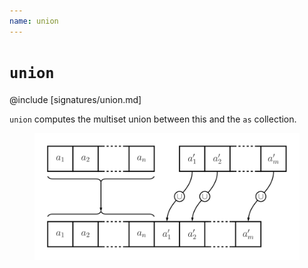 ```yaml
---
name: union
---
```


# `union`

@include [signatures/union.md]

`union` computes the multiset union between this and the `as` collection.

<figure class="diagram">
  <img src="images/union.svg" alt="union function">
  <!-- <figcaption class="diagram-desc"></figcaption> -->
</figure>
